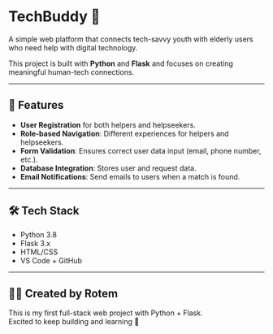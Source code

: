 # TechBuddy 💬

A simple web platform that connects tech-savvy youth with elderly users who need help with digital technology.

This project is built with **Python** and **Flask** and focuses on creating meaningful human-tech connections.

---

## 🚀 Features

- **User Registration** for both helpers and helpseekers.
- **Role-based Navigation**: Different experiences for helpers and helpseekers.
- **Form Validation**: Ensures correct user data input (email, phone number, etc.).
- **Database Integration**: Stores user and request data.
- **Email Notifications**: Send emails to users when a match is found.
  
---

## 🛠️ Tech Stack

- Python 3.8
- Flask 3.x
- HTML/CSS
- VS Code + GitHub

---

## 🙋‍♀️ Created by Rotem

This is my first full-stack web project with Python + Flask.  
Excited to keep building and learning 🚀
